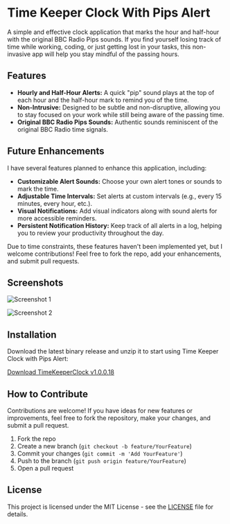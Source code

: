 # Time Keeper Clock With Pips Alert

A simple and effective clock application that marks the hour and half-hour with the original BBC Radio Pips sounds. If you find yourself losing track of time while working, coding, or just getting lost in your tasks, this non-invasive app will help you stay mindful of the passing hours.

## Features

- **Hourly and Half-Hour Alerts:** A quick "pip" sound plays at the top of each hour and the half-hour mark to remind you of the time.
- **Non-Intrusive:** Designed to be subtle and non-disruptive, allowing you to stay focused on your work while still being aware of the passing time.
- **Original BBC Radio Pips Sounds:** Authentic sounds reminiscent of the original BBC Radio time signals.

## Future Enhancements

I have several features planned to enhance this application, including:

- **Customizable Alert Sounds:** Choose your own alert tones or sounds to mark the time.
- **Adjustable Time Intervals:** Set alerts at custom intervals (e.g., every 15 minutes, every hour, etc.).
- **Visual Notifications:** Add visual indicators along with sound alerts for more accessible reminders.
- **Persistent Notification History:** Keep track of all alerts in a log, helping you to review your productivity throughout the day.

Due to time constraints, these features haven't been implemented yet, but I welcome contributions! Feel free to fork the repo, add your enhancements, and submit pull requests.

## Screenshots

![Screenshot 1](https://github.com/user-attachments/assets/3f36c7c9-3e07-481f-94a6-47da5ed2a7d5)

![Screenshot 2](https://github.com/user-attachments/assets/2fe5f141-5ff7-4fc8-ab62-3ffccbd34d23)

## Installation

Download the latest binary release and unzip it to start using Time Keeper Clock with Pips Alert:

[Download TimeKeeperClock v1.0.0.18](https://github.com/dorofino/Time-Keeper-Clock-With-Pips-Alert/blob/main/Download/TimeKeeperClock_1_0_0_18.zip)

## How to Contribute

Contributions are welcome! If you have ideas for new features or improvements, feel free to fork the repository, make your changes, and submit a pull request.

1. Fork the repo
2. Create a new branch (`git checkout -b feature/YourFeature`)
3. Commit your changes (`git commit -m 'Add YourFeature'`)
4. Push to the branch (`git push origin feature/YourFeature`)
5. Open a pull request

## License

This project is licensed under the MIT License - see the [LICENSE](LICENSE) file for details.
